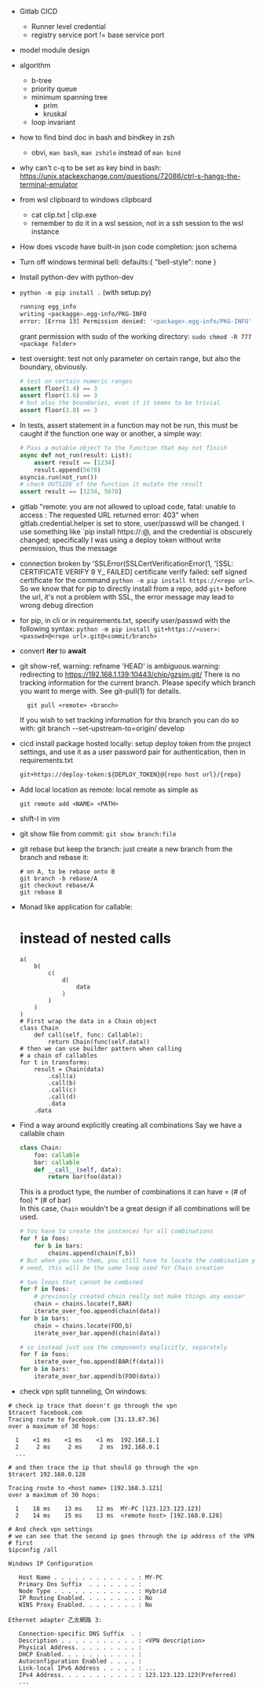* Gitlab CICD
    * Runner level credential
    * registry service port != base service port

* model module design 
* algorithm
    * b-tree
    * priority queue
    * minimum spanning tree
        * prim
        * kruskal
    * loop invariant

* how to find bind doc in bash and bindkey in zsh
    * obvi, `man bash`, `man zshzle` instead of `man bind`

* why can't c-q to be set as key bind in bash: https://unix.stackexchange.com/questions/72086/ctrl-s-hangs-the-terminal-emulator
* from wsl clipboard to windows clipboard
    * cat clip.txt | clip.exe
    * remember to do it in a wsl session, not in a ssh session to the wsl instance

* How does vscode have built-in json code completion: json schema
* Turn off windows terminal bell: defaults:{ "bell-style": none }

* Install python-dev with python<version>-dev
* `python -m pip install .` (with setup.py)
    ```sh
    running egg_info
    writing <packagge>.egg-info/PKG-INFO
    error: [Errno 13] Permission denied: '<package>.egg-info/PKG-INFO'
    ```
    grant permission with sudo of the working directory:
    `sudo chmod -R 777 <package folder>`

* test oversight: test not only parameter on certain range, but also
 the boundary, obviously.
    ```python
    # test on certain numeric ranges
    assert floor(3.4) == 3
    assert floor(3.6) == 3
    # but also the boundaries, even if it seems to be trivial
    assert floor(3.0) == 3
    ```

* In tests, assert statement in a function may not be run, this must be caught
  if the function one way or another, a simple way:
    ```python
    # Pass a mutable object to the function that may not finish
    async def not_run(result: List):
        assert result == [1234]
        result.append(5678)
    asyncio.run(not_run())
    # check OUTSIDE of the function it mutate the result
    assert result == [1234, 5678]
    ```

* gitlab "remote: you are not allowed to upload code, fatal: unable to access <url>: The requested URL returned error: 403"
  when gitlab.credential.helper is set to store, user/passwd will be changed. I
  use something like `pip install https://<user>:<passwd>@<url>, and the credential
  is obscurely changed; specifically I was using a deploy token without write
  permission, thus the message


* connection broken by 'SSLError(SSLCertVerificationError(1, '[SSL: CERTIFICATE VERIFY 9 Y_ FAILED] certificate verify failed: self signed certificate
  for the command `python -m pip install https://<repo url>`. So we know that for pip
  to directly install from a repo, add `git+` before the url, it's not a problem
  with SSL, the error message may lead to wrong debug direction

* for pip, in cli or in requirements.txt, specify user/passwd with the following
  syntax:
  `python -m pip install git+https://<user>:<passwd>@<repo url>.git@<commit/branch>`
  
* convert __iter__ to __await__


* git show-ref,
    warning: refname 'HEAD' is ambiguous.warning: redirecting to https://192.168.1.139:10443/chip/gzsim.git/
    There is no tracking information for the current branch.
    Please specify which branch you want to merge with.
    See git-pull(1) for details.

        git pull <remote> <branch>

    If you wish to set tracking information for this branch you can do so with:
    git branch --set-upstream-to=origin/<branch> develop
* cicd install package hosted locally:
    setup deploy token from the project settings, and use it as a user password
    pair for authentication, then in requirements.txt
    ```txt
    git+https://deploy-token:${DEPLOY_TOKEN}@{repo host url}/{repo}
    ```

* Add local location as remote: local remote
    as simple as
    ```shell
    git remote add <NAME> <PATH>
    ```
* shift-I in vim
* git show file from commit: `git show branch:file`
* git rebase but keep the branch:
    just create a new branch from the branch and rebase it:
    ```
    # on A, to be rebase onto B
    git branch -b rebase/A
    git checkout rebase/A
    git rebase B
    ```
* Monad like application for callable:
    # instead of nested calls
    ```
    a(
        b(
            c(
                d(
                    data
                )
            )
        )
    )
    # First wrap the data in a Chain object
    class Chain
        def call(self, func: Callable):
            return Chain(func(self.data))
    # then we can use builder pattern when calling
    # a chain of callables
    for t in transforms:
        result = Chain(data)
            .call(a)
            .call(b)
            .call(c)
            .call(d)
            .data
        .data
    ```
* Find a way around explicitly creating all combinations
    Say we have a callable chain
    ```python
    class Chain:
        foo: callable
        bar: callable
        def __call__(self, data):
            return bar(foo(data))
    ```
    This is a product type, the number of combinations it can have
    = (# of foo) * (# of bar)  
    In this case, `Chain` wouldn't be a great design if all combinations
    will be used.
    ```python
    # You have to create the instances for all combinations
    for f in foos:
        for b in bars:
            chains.append(chain(f,b))
    # But when you use them, you still have to locate the combination you
    # need, this will be the same loop used for Chain creation

    # two loops that cannot be combined
    for f in foos:
        # previously created chain really not make things any easier
        chain = chains.locate(f,BAR)
        iterate_over_foo.append(chain(data))
    for b in bars:
        chain = chains.locate(FOO,b)
        iterate_over_bar.append(chain(data))

    # so instead just use the components explicitly, separately
    for f in foos:
        iterate_over_foo.append(BAR(f(data)))
    for b in bars:
        iterate_over_bar.append(b(FOO(data))
    ```

* check vpn split tunneling,
On windows:

```shell
# check ip trace that doesn't go through the vpn
$tracert facebook.com
Tracing route to facebook.com [31.13.87.36]
over a maximum of 30 hops:

  1    <1 ms    <1 ms    <1 ms  192.168.1.1
  2     2 ms     2 ms     2 ms  192.168.0.1
  ...

# and then trace the ip that should go through the vpn
$tracert 192.168.0.128

Tracing route to <host name> [192.168.3.121]
over a maximum of 30 hops:

  1    18 ms    13 ms    12 ms  MY-PC [123.123.123.123]
  2    14 ms    15 ms    13 ms  <remote host> [192.168.0.128]

# And check vpn settings
# we can see that the second ip goes through the ip address of the VPN
# first
$ipconfig /all

Windows IP Configuration

   Host Name . . . . . . . . . . . . : MY-PC
   Primary Dns Suffix  . . . . . . . :
   Node Type . . . . . . . . . . . . : Hybrid
   IP Routing Enabled. . . . . . . . : No
   WINS Proxy Enabled. . . . . . . . : No

Ethernet adapter 乙太網路 3:

   Connection-specific DNS Suffix  . :
   Description . . . . . . . . . . . : <VPN description>
   Physical Address. . . . . . . . . :
   DHCP Enabled. . . . . . . . . . . :
   Autoconfiguration Enabled . . . . : 
   Link-local IPv6 Address . . . . . : ...
   IPv4 Address. . . . . . . . . . . : 123.123.123.123(Preferred)
   ...
```
